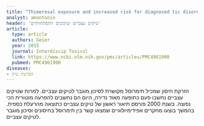 ```yaml
---
title: "Thimerosal exposure and increased risk for diagnosed tic disorder in the United States: a case-control study"
analyst: amantonio
header: 'טיקים עצביים ועיכובים התפתחותיים'
article:
  type: article
  authors: Geier
  year: 2015
  journal: Interdiscip Toxicol
  link: https://www.ncbi.nlm.nih.gov/pmc/articles/PMC4961900
  pubmed: PMC4961900
diseases:
- הפרעת טיק
---
```


הזרקת חיסון שמכיל תימרוסל מקושרת לסיכון מוגבר לטיקים עצביים. למרות שטיקים עצביים נחשבו פעם כתופעה מאוד נדירה, היום הם נחשבים להפרעה מוטורית הכי נפוצה.
בשנת 2000 פורסם תיאור ראשון של טיקים עצביים כתוצאה מהרעלת כספית. בהמשך בוצעו מחקרים אפידימיולוגיים שמצאו קשר בין תימרוסל בחיסונים וסיכון מוגבר לטיקים עצביים.
